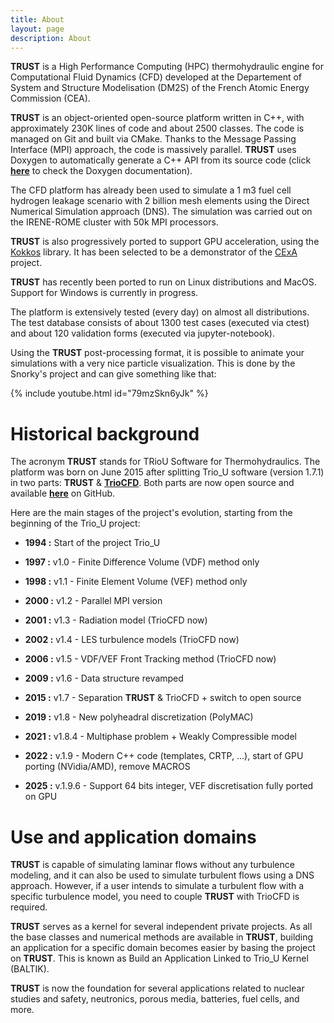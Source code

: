 ```yaml
---
title: About
layout: page
description: About
---
```


**TRUST** is a High Performance Computing (HPC) thermohydraulic engine for Computational Fluid Dynamics (CFD) developed at the Departement of System and Structure Modelisation (DM2S) of the French Atomic Energy Commission (CEA).

**TRUST** is an object-oriented open-source platform written in C++, with approximately 230K lines of code and about 2500 classes. The code is managed on Git and built via CMake. Thanks to the Message Passing Interface (MPI) approach, the code is massively parallel. **TRUST** uses Doxygen to automatically generate a C++ API from its source code (click **[here](https://cea-trust-platform.readthedocs.io/en/latest/doxy/index.html)** to check the Doxygen documentation). 

The CFD platform has already been used to simulate a 1 m3 fuel cell hydrogen leakage scenario with 2 billion mesh elements using the Direct Numerical Simulation approach (DNS). The simulation was carried out on the IRENE-ROME cluster with 50k MPI processors.

**TRUST** is also progressively ported to support GPU acceleration, using the [Kokkos](https://kokkos.org/kokkos-core-wiki/) library. It has been selected to be a demonstrator of the [CExA](https://cexa-project.org/) project.  

**TRUST** has recently been ported to run on Linux distributions and MacOS. Support for Windows is currently in progress.

The platform is extensively tested (every day) on almost all distributions. The test database consists of about 1300 test cases (executed via ctest) and about 120 validation forms (executed via jupyter-notebook).

Using the **TRUST** post-processing format, it is possible to animate your simulations with a very nice particle visualization. This is done by the Snorky's project and can give something like that: 

{% include youtube.html id="79mzSkn6yJk" %}  

# Historical background

The acronym **TRUST** stands for TRioU Software for Thermohydraulics. The platform was born on June 2015 after splitting Trio_U software (version 1.7.1) in two parts: **TRUST** & **[TrioCFD](https://triocfd.cea.fr/)**. Both parts are now open source and available **[here](https://github.com/cea-trust-platform)** on GitHub. 

Here are the main stages of the project's evolution, starting from the beginning of the Trio_U project:

- **1994 :** Start of the project Trio_U

- **1997 :** v1.0 - Finite Difference Volume (VDF) method only

- **1998 :** v1.1 - Finite Element Volume (VEF) method only

- **2000 :** v1.2 - Parallel MPI version

- **2001 :** v1.3 - Radiation model (TrioCFD now)

- **2002 :** v1.4 - LES turbulence models (TrioCFD now)

- **2006 :** v1.5 - VDF/VEF Front Tracking method (TrioCFD now)
 
- **2009 :** v1.6 - Data structure revamped

- **2015 :** v1.7 - Separation **TRUST** & TrioCFD + switch to open source

- **2019 :** v1.8 - New polyheadral discretization (PolyMAC)

- **2021 :** v1.8.4 - Multiphase problem + Weakly Compressible model

- **2022 :** v.1.9 - Modern C++ code (templates, CRTP, ...), start of GPU porting (NVidia/AMD), remove MACROS

- **2025 :** v.1.9.6 - Support 64 bits integer, VEF discretisation fully ported on GPU

# Use and application domains

**TRUST** is capable of simulating laminar flows without any turbulence modeling, and it can also be used to simulate turbulent flows using a DNS approach. However, if a user intends to simulate a turbulent flow with a specific turbulence model, you need to couple **TRUST** with TrioCFD is required.

**TRUST** serves as a kernel for several independent private projects. As all the base classes and numerical methods are available in **TRUST**, building an application for a specific domain becomes easier by basing the project on **TRUST**. This is known as Build an Application Linked to Trio_U Kernel (BALTIK).

**TRUST** is now the foundation for several applications related to nuclear studies and safety, neutronics, porous media, batteries, fuel cells, and more.
